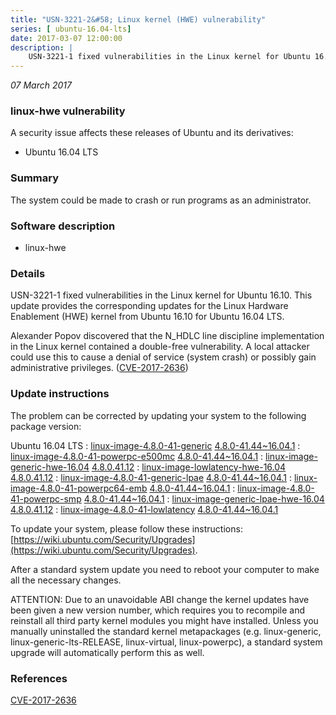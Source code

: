 ```yaml
---
title: "USN-3221-2&#58; Linux kernel (HWE) vulnerability"
series: [ ubuntu-16.04-lts]
date: 2017-03-07 12:00:00
description: |
    USN-3221-1 fixed vulnerabilities in the Linux kernel for Ubuntu 16.10. This update provides the corresponding updates for the Linux Hardware Enablement (HWE) kernel from Ubuntu 16.10 for Ubuntu 16.04 LTS.
--- 
```

 
 

*07 March 2017*

### linux-hwe vulnerability

A security issue affects these releases of Ubuntu and its derivatives:

* Ubuntu 16.04 LTS

### Summary

The system could be made to crash or run programs as an administrator. 

### Software description

* linux-hwe 

### Details

USN-3221-1 fixed vulnerabilities in the Linux kernel for Ubuntu 16.10. This update provides the corresponding updates for the Linux Hardware Enablement (HWE) kernel from Ubuntu 16.10 for Ubuntu 16.04 LTS.

Alexander Popov discovered that the N_HDLC line discipline implementation in the Linux kernel contained a double-free vulnerability. A local attacker could use this to cause a denial of service (system crash) or possibly gain administrative privileges. ([CVE-2017-2636](http://people.ubuntu.com/~ubuntu-security/cve/CVE-2017-2636)) 

### Update instructions

The problem can be corrected by updating your system to the following package version:

Ubuntu 16.04 LTS
 : [linux-image-4.8.0-41-generic](https://launchpad.net/ubuntu/+source/linux-hwe) <span> [4.8.0-41.44~16.04.1](https://launchpad.net/ubuntu/+source/linux-hwe/4.8.0-41.44~16.04.1) </span> 
 : [linux-image-4.8.0-41-powerpc-e500mc](https://launchpad.net/ubuntu/+source/linux-hwe) <span> [4.8.0-41.44~16.04.1](https://launchpad.net/ubuntu/+source/linux-hwe/4.8.0-41.44~16.04.1) </span> 
 : [linux-image-generic-hwe-16.04](https://launchpad.net/ubuntu/+source/linux-hwe) <span> [4.8.0.41.12](https://launchpad.net/ubuntu/+source/linux-hwe/4.8.0-41.44~16.04.1) </span> 
 : [linux-image-lowlatency-hwe-16.04](https://launchpad.net/ubuntu/+source/linux-hwe) <span> [4.8.0.41.12](https://launchpad.net/ubuntu/+source/linux-hwe/4.8.0-41.44~16.04.1) </span> 
 : [linux-image-4.8.0-41-generic-lpae](https://launchpad.net/ubuntu/+source/linux-hwe) <span> [4.8.0-41.44~16.04.1](https://launchpad.net/ubuntu/+source/linux-hwe/4.8.0-41.44~16.04.1) </span> 
 : [linux-image-4.8.0-41-powerpc64-emb](https://launchpad.net/ubuntu/+source/linux-hwe) <span> [4.8.0-41.44~16.04.1](https://launchpad.net/ubuntu/+source/linux-hwe/4.8.0-41.44~16.04.1) </span> 
 : [linux-image-4.8.0-41-powerpc-smp](https://launchpad.net/ubuntu/+source/linux-hwe) <span> [4.8.0-41.44~16.04.1](https://launchpad.net/ubuntu/+source/linux-hwe/4.8.0-41.44~16.04.1) </span> 
 : [linux-image-generic-lpae-hwe-16.04](https://launchpad.net/ubuntu/+source/linux-hwe) <span> [4.8.0.41.12](https://launchpad.net/ubuntu/+source/linux-hwe/4.8.0-41.44~16.04.1) </span> 
 : [linux-image-4.8.0-41-lowlatency](https://launchpad.net/ubuntu/+source/linux-hwe) <span> [4.8.0-41.44~16.04.1](https://launchpad.net/ubuntu/+source/linux-hwe/4.8.0-41.44~16.04.1) </span> 

To update your system, please follow these instructions: [https://wiki.ubuntu.com/Security/Upgrades](https://wiki.ubuntu.com/Security/Upgrades).

After a standard system update you need to reboot your computer to make all the necessary changes.

ATTENTION: Due to an unavoidable ABI change the kernel updates have been given a new version number, which requires you to recompile and reinstall all third party kernel modules you might have installed. Unless you manually uninstalled the standard kernel metapackages (e.g. linux-generic, linux-generic-lts-RELEASE, linux-virtual, linux-powerpc), a standard system upgrade will automatically perform this as well. 

### References

 
 [CVE-2017-2636](http://people.ubuntu.com/~ubuntu-security/cve/CVE-2017-2636)
 

